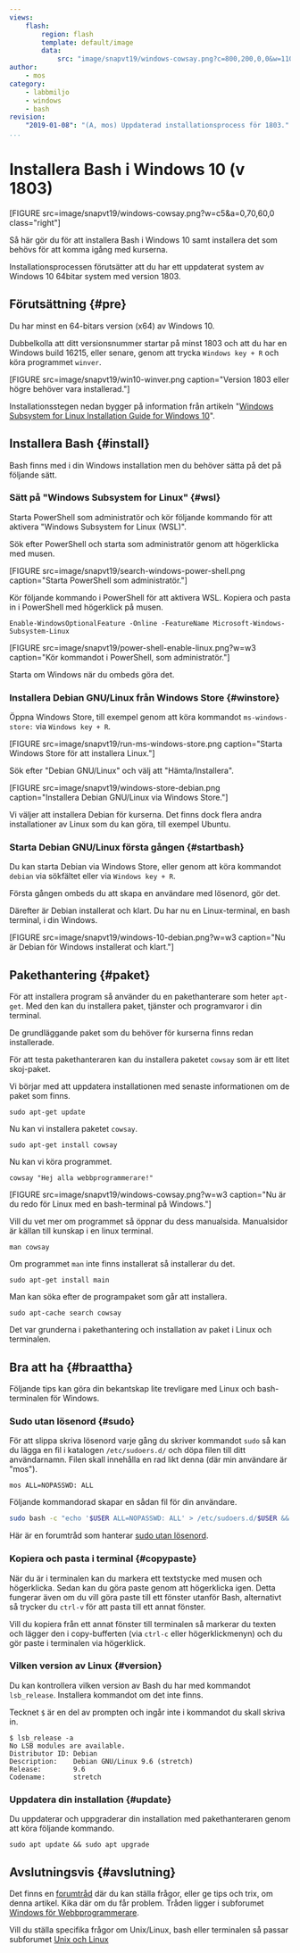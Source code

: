 ```yaml
---
views:
    flash:
        region: flash
        template: default/image
        data:
            src: "image/snapvt19/windows-cowsay.png?c=800,200,0,0&w=1100&sharpen"
author:
    - mos
category: 
    - labbmiljo
    - windows
    - bash
revision:
    "2019-01-08": "(A, mos) Uppdaterad installationsprocess för 1803."
...
```

Installera Bash i Windows 10 (v 1803)
==================================

[FIGURE src=image/snapvt19/windows-cowsay.png?w=c5&a=0,70,60,0 class="right"]

Så här gör du för att installera Bash i Windows 10 samt installera det som behövs för att komma igång med kurserna.

Installationsprocessen förutsätter att du har ett uppdaterat system av Windows 10 64bitar system med version 1803.

<!--more-->



Förutsättning {#pre}
-------------------------------

Du har minst en 64-bitars version (x64) av Windows 10.

Dubbelkolla att ditt versionsnummer startar på minst 1803 och att du har en Windows build 16215, eller senare, genom att trycka `Windows key + R` och köra programmet `winver`. 

[FIGURE src=image/snapvt19/win10-winver.png caption="Version 1803 eller högre behöver vara installerad."]

Installationsstegen nedan bygger på information från artikeln "[Windows Subsystem for Linux Installation Guide for Windows 10](https://docs.microsoft.com/en-us/windows/wsl/install-win10)".



Installera Bash {#install}
-------------------------------

Bash finns med i din Windows installation men du behöver sätta på det på följande sätt.



### Sätt på "Windows Subsystem for Linux" {#wsl}

Starta PowerShell som administratör och kör följande kommando för att aktivera "Windows Subsystem for Linux (WSL)".

Sök efter PowerShell och starta som administratör genom att högerklicka med musen.

[FIGURE src=image/snapvt19/search-windows-power-shell.png caption="Starta PowerShell som administratör."]

Kör följande kommando i PowerShell för att aktivera WSL. Kopiera och pasta in i PowerShell med högerklick på musen.

```text
Enable-WindowsOptionalFeature -Online -FeatureName Microsoft-Windows-Subsystem-Linux
```

[FIGURE src=image/snapvt19/power-shell-enable-linux.png?w=w3 caption="Kör kommandot i PowerShell, som administratör."]

Starta om Windows när du ombeds göra det.



### Installera Debian GNU/Linux från Windows Store {#winstore}

Öppna Windows Store, till exempel genom att köra kommandot `ms-windows-store:` via `Windows key + R`.

[FIGURE src=image/snapvt19/run-ms-windows-store.png caption="Starta Windows Store för att installera Linux."]

Sök efter "Debian GNU/Linux" och välj att "Hämta/Installera".

[FIGURE src=image/snapvt19/windows-store-debian.png caption="Installera Debian GNU/Linux via Windows Store."]

Vi väljer att installera Debian för kurserna. Det finns dock flera andra installationer av Linux som du kan göra, till exempel Ubuntu.



### Starta Debian GNU/Linux första gången {#startbash}

Du kan starta Debian via Windows Store, eller genom att köra kommandot `debian` via sökfältet eller via `Windows key + R`.

Första gången ombeds du att skapa en användare med lösenord, gör det.

Därefter är Debian installerat och klart. Du har nu en Linux-terminal, en bash terminal, i din Windows.

[FIGURE src=image/snapvt19/windows-10-debian.png?w=w3 caption="Nu är Debian för Windows installerat och klart."]



Pakethantering {#paket}
------------------------------

För att installera program så använder du en pakethanterare som heter `apt-get`. Med den kan du installera paket, tjänster och programvaror i din terminal.

De grundläggande paket som du behöver för kurserna finns redan installerade.

För att testa pakethanteraren kan du installera paketet `cowsay` som är ett litet skoj-paket.

Vi börjar med att uppdatera installationen med senaste informationen om de paket som finns.

```text
sudo apt-get update
```

Nu kan vi installera paketet `cowsay`.

```text
sudo apt-get install cowsay
```

Nu kan vi köra programmet.

```text
cowsay "Hej alla webbprogrammerare!"
```

[FIGURE src=image/snapvt19/windows-cowsay.png?w=w3 caption="Nu är du redo för Linux med en bash-terminal på Windows."]

Vill du vet mer om programmet så öppnar du dess manualsida. Manualsidor är källan till kunskap i en linux terminal.

```text
man cowsay
```

Om programmet `man` inte finns installerat så installerar du det.

```text
sudo apt-get install main
```

Man kan söka efter de programpaket som går att installera.

```text
sudo apt-cache search cowsay
```

Det var grunderna i pakethantering och installation av paket i Linux och terminalen.



Bra att ha {#braattha}
------------------------------

Följande tips kan göra din bekantskap lite trevligare med Linux och bash-terminalen för Windows.



### Sudo utan lösenord {#sudo}

För att slippa skriva lösenord varje gång du skriver kommandot `sudo` så kan du lägga en fil i katalogen `/etc/sudoers.d/` och döpa filen till ditt användarnamn. Filen skall innehålla en rad likt denna (där min användare är "mos").

```text
mos ALL=NOPASSWD: ALL
```

Följande kommandorad skapar en sådan fil för din användare.

```bash
sudo bash -c "echo '$USER ALL=NOPASSWD: ALL' > /etc/sudoers.d/$USER && cat /etc/sudoers.d/$USER"
```

Här är en forumtråd som hanterar [sudo utan lösenord](t/4327).



### Kopiera och pasta i terminal {#copypaste}

När du är i terminalen kan du markera ett textstycke med musen och högerklicka. Sedan kan du göra paste genom att högerklicka igen. Detta fungerar även om du vill göra paste till ett fönster utanför Bash, alternativt så trycker du `ctrl-v` för att pasta till ett annat fönster.

Vill du kopiera från ett annat fönster till terminalen så markerar du texten och lägger den i copy-bufferten (via `ctrl-c` eller högerklickmenyn) och du gör paste i terminalen via högerklick.



### Vilken version av Linux {#version}

Du kan kontrollera vilken version av Bash du har med kommandot `lsb_release`. Installera kommandot om det inte finns.

Tecknet `$` är en del av prompten och ingår inte i kommandot du skall skriva in.

```
$ lsb_release -a
No LSB modules are available.
Distributor ID: Debian
Description:    Debian GNU/Linux 9.6 (stretch)
Release:        9.6
Codename:       stretch
```



### Uppdatera din installation {#update}

Du uppdaterar och uppgraderar din installation med pakethanteraren genom att köra följande kommando.

```text
sudo apt update && sudo apt upgrade
```



Avslutningsvis {#avslutning}
------------------------------

Det finns en [forumtråd](t/8161) där du kan ställa frågor, eller ge tips och trix, om denna artikel. Kika där om du får problem. Tråden ligger i subforumet [Windows för Webbprogrammerare](forum/viewforum.php?f=55).

Vill du ställa specifika frågor om Unix/Linux, bash eller terminalen så passar subforumet [Unix och Linux](forum/viewforum.php?f=49)
